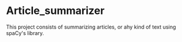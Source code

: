 # Article_summarizer
This project consists of summarizing articles, or ahy kind of text using spaCy's library.
